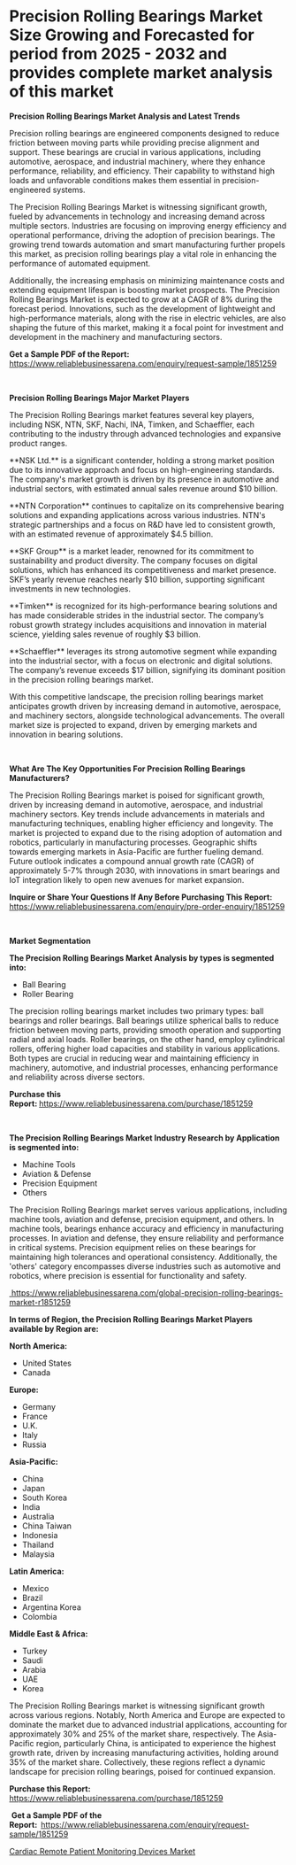 <p><h1>Precision Rolling Bearings Market Size Growing and Forecasted for period from 2025 - 2032 and provides complete market analysis of this market</h1></p><p><strong>Precision Rolling Bearings Market Analysis and Latest Trends</strong></p>
<p><p>Precision rolling bearings are engineered components designed to reduce friction between moving parts while providing precise alignment and support. These bearings are crucial in various applications, including automotive, aerospace, and industrial machinery, where they enhance performance, reliability, and efficiency. Their capability to withstand high loads and unfavorable conditions makes them essential in precision-engineered systems.</p><p>The Precision Rolling Bearings Market is witnessing significant growth, fueled by advancements in technology and increasing demand across multiple sectors. Industries are focusing on improving energy efficiency and operational performance, driving the adoption of precision bearings. The growing trend towards automation and smart manufacturing further propels this market, as precision rolling bearings play a vital role in enhancing the performance of automated equipment.</p><p>Additionally, the increasing emphasis on minimizing maintenance costs and extending equipment lifespan is boosting market prospects. The Precision Rolling Bearings Market is expected to grow at a CAGR of 8% during the forecast period. Innovations, such as the development of lightweight and high-performance materials, along with the rise in electric vehicles, are also shaping the future of this market, making it a focal point for investment and development in the machinery and manufacturing sectors.</p></p>
<p><strong>Get a Sample PDF of the Report:&nbsp;</strong> <a href="https://www.reliablebusinessarena.com/enquiry/request-sample/1851259?utm_campaign=3173&utm_medium=2&utm_source=Github&utm_content=ia&utm_term=26032025&utm_id=precision-rolling-bearings">https://www.reliablebusinessarena.com/enquiry/request-sample/1851259</a></p>
<p>&nbsp;</p>
<p><strong>Precision Rolling Bearings Major Market Players</strong></p>
<p><p>The Precision Rolling Bearings market features several key players, including NSK, NTN, SKF, Nachi, INA, Timken, and Schaeffler, each contributing to the industry through advanced technologies and expansive product ranges. </p><p>**NSK Ltd.** is a significant contender, holding a strong market position due to its innovative approach and focus on high-engineering standards. The company's market growth is driven by its presence in automotive and industrial sectors, with estimated annual sales revenue around $10 billion.</p><p>**NTN Corporation** continues to capitalize on its comprehensive bearing solutions and expanding applications across various industries. NTN's strategic partnerships and a focus on R&D have led to consistent growth, with an estimated revenue of approximately $4.5 billion.</p><p>**SKF Group** is a market leader, renowned for its commitment to sustainability and product diversity. The company focuses on digital solutions, which has enhanced its competitiveness and market presence. SKF’s yearly revenue reaches nearly $10 billion, supporting significant investments in new technologies.</p><p>**Timken** is recognized for its high-performance bearing solutions and has made considerable strides in the industrial sector. The company’s robust growth strategy includes acquisitions and innovation in material science, yielding sales revenue of roughly $3 billion.</p><p>**Schaeffler** leverages its strong automotive segment while expanding into the industrial sector, with a focus on electronic and digital solutions. The company’s revenue exceeds $17 billion, signifying its dominant position in the precision rolling bearings market.</p><p>With this competitive landscape, the precision rolling bearings market anticipates growth driven by increasing demand in automotive, aerospace, and machinery sectors, alongside technological advancements. The overall market size is projected to expand, driven by emerging markets and innovation in bearing solutions.</p></p>
<p>&nbsp;</p>
<p><strong>What Are The Key Opportunities For Precision Rolling Bearings Manufacturers?</strong></p>
<p><p>The Precision Rolling Bearings market is poised for significant growth, driven by increasing demand in automotive, aerospace, and industrial machinery sectors. Key trends include advancements in materials and manufacturing techniques, enabling higher efficiency and longevity. The market is projected to expand due to the rising adoption of automation and robotics, particularly in manufacturing processes. Geographic shifts towards emerging markets in Asia-Pacific are further fueling demand. Future outlook indicates a compound annual growth rate (CAGR) of approximately 5-7% through 2030, with innovations in smart bearings and IoT integration likely to open new avenues for market expansion.</p></p>
<p><strong>Inquire or Share Your Questions If Any Before Purchasing This Report:</strong> <a href="https://www.reliablebusinessarena.com/enquiry/pre-order-enquiry/1851259?utm_campaign=3173&utm_medium=2&utm_source=Github&utm_content=ia&utm_term=26032025&utm_id=precision-rolling-bearings">https://www.reliablebusinessarena.com/enquiry/pre-order-enquiry/1851259</a></p>
<p>&nbsp;</p>
<p><strong>Market Segmentation</strong></p>
<p><strong>The Precision Rolling Bearings Market Analysis by types is segmented into:</strong></p>
<p><ul><li>Ball Bearing</li><li>Roller Bearing</li></ul></p>
<p><p>The precision rolling bearings market includes two primary types: ball bearings and roller bearings. Ball bearings utilize spherical balls to reduce friction between moving parts, providing smooth operation and supporting radial and axial loads. Roller bearings, on the other hand, employ cylindrical rollers, offering higher load capacities and stability in various applications. Both types are crucial in reducing wear and maintaining efficiency in machinery, automotive, and industrial processes, enhancing performance and reliability across diverse sectors.</p></p>
<p><strong>Purchase this Report:&nbsp;</strong><a href="https://www.reliablebusinessarena.com/purchase/1851259?utm_campaign=3173&utm_medium=2&utm_source=Github&utm_content=ia&utm_term=26032025&utm_id=precision-rolling-bearings">https://www.reliablebusinessarena.com/purchase/1851259</a></p>
<p>&nbsp;</p>
<p><strong>The Precision Rolling Bearings Market Industry Research by Application is segmented into:</strong></p>
<p><ul><li>Machine Tools</li><li>Aviation & Defense</li><li>Precision Equipment</li><li>Others</li></ul></p>
<p><p>The Precision Rolling Bearings market serves various applications, including machine tools, aviation and defense, precision equipment, and others. In machine tools, bearings enhance accuracy and efficiency in manufacturing processes. In aviation and defense, they ensure reliability and performance in critical systems. Precision equipment relies on these bearings for maintaining high tolerances and operational consistency. Additionally, the 'others' category encompasses diverse industries such as automotive and robotics, where precision is essential for functionality and safety.</p></p>
<p><a href="https://www.reliablebusinessarena.com/global-precision-rolling-bearings-market-r1851259?utm_campaign=3173&utm_medium=2&utm_source=Github&utm_content=ia&utm_term=26032025&utm_id=precision-rolling-bearings">&nbsp;https://www.reliablebusinessarena.com/global-precision-rolling-bearings-market-r1851259</a></p>
<p><strong>In terms of Region, the Precision Rolling Bearings Market Players available by Region are:</strong></p>
<p>
    <p> <strong> North America: </strong>
        <ul>
            <li>United States</li>
            <li>Canada</li>
        </ul>
        </p> 
    <p> <strong> Europe: </strong>
        <ul>
            <li>Germany</li>
            <li>France</li>
            <li>U.K.</li>
            <li>Italy</li>
            <li>Russia</li>
        </ul>
        </p> 
    <p> <strong> Asia-Pacific: </strong>
        <ul>
            <li>China</li>
            <li>Japan</li>
            <li>South Korea</li>
            <li>India</li>
            <li>Australia</li>
            <li>China Taiwan</li>
            <li>Indonesia</li>
            <li>Thailand</li>
            <li>Malaysia</li>
        </ul>
        </p> 
    <p> <strong> Latin America: </strong>
        <ul>
            <li>Mexico</li>
            <li>Brazil</li>
            <li>Argentina Korea</li>
            <li>Colombia</li>
        </ul>
        </p> 
    <p> <strong> Middle East & Africa: </strong>
        <ul>
            <li>Turkey</li>
            <li>Saudi</li>
            <li>Arabia</li>
            <li>UAE</li>
            <li>Korea</li>
        </ul>
    </p>
    </p>
<p><p>The Precision Rolling Bearings market is witnessing significant growth across various regions. Notably, North America and Europe are expected to dominate the market due to advanced industrial applications, accounting for approximately 30% and 25% of the market share, respectively. The Asia-Pacific region, particularly China, is anticipated to experience the highest growth rate, driven by increasing manufacturing activities, holding around 35% of the market share. Collectively, these regions reflect a dynamic landscape for precision rolling bearings, poised for continued expansion.</p></p>
<p><strong>Purchase this Report: </strong><a href="https://www.reliablebusinessarena.com/purchase/1851259?utm_campaign=3173&utm_medium=2&utm_source=Github&utm_content=ia&utm_term=26032025&utm_id=precision-rolling-bearings">https://www.reliablebusinessarena.com/purchase/1851259</a></p>
<p>&nbsp;<strong>Get a Sample PDF of the Report:&nbsp;&nbsp;</strong><a href="https://www.reliablebusinessarena.com/enquiry/request-sample/1851259?utm_campaign=3173&utm_medium=2&utm_source=Github&utm_content=ia&utm_term=26032025&utm_id=precision-rolling-bearings">https://www.reliablebusinessarena.com/enquiry/request-sample/1851259</a></p>
<p><strong></strong></p>
<p><p><a href="https://github.com/geyangvayora/Market-Research-Report-List-1/blob/main/cardiac-remote-patient-monitoring-devices-market.md?utm_campaign=3173&utm_medium=2&utm_source=Github&utm_content=ia&utm_term=26032025&utm_id=precision-rolling-bearings">Cardiac Remote Patient Monitoring Devices Market</a></p></p>